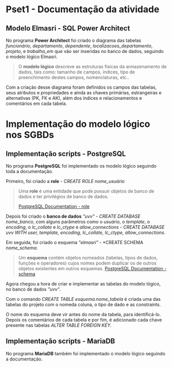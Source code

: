 # Pset1 - Documentação da atividade

## Modelo Elmasri - SQL Power Architect

No programa **Power Architect** foi criado o diagrama das tabelas *funcionário*, *departamento*, *dependente*, *localizacoes_departamento*, *projeto*, e *trabalha_em* que vão ser inseridas no banco de dados, seguindo o modelo lógico Elmasri.

> O **modelo lógico** descreve as estruturas físicas da armazenamento de dados, tais como: tamanho de campos, índices, tipo de preenchimento destes campos, nomenclaturas, etc..


Com a criação desse diagrama foram definidos os campos das tabelas, seus atributos e propriedades e ainda as chaves primárias, estrangeiras e alternativas (PK, FK e AK), além dos índices e relacionamentos e comentários em cada tabela.


# Implementação do modelo lógico nos SGBDs

## Implementação scripts - PostgreSQL
No programa **PostgreSQL** foi implementado os modelo lógico seguindo toda a documentação.

Primeiro, foi criado a **role** - *CREATE ROLE nome_usuário*

> Uma **role** é uma entidade que pode possuir objetos de banco de dados e ter privilégios de banco de dados.
> 
> [PostgreSQL Documentation - role](https://www.postgresql.org/docs/current/sql-createrole.html)

Depois foi criado o **banco de dados** *"uvv"* - *CREATE DATABASE nome_banco*, com alguns parâmetros como o *usuário*, o *template*, o *encoding*, o *lc_collate* e *lc_ctype* e *allow_connections* - *CREATE DATABASE uvv WITH user, template, encoding, lc_collate, lc_ctype, allow_connections*.

Em seguida, foi criado o esquema *"elmasri"* - *CREATE SCHEMA *nome_schema*.

> Um **esquema** contém objetos nomeados (tabelas, tipos de dados, funções e operadores) cujos nomes podem duplicar os de outros objetos existentes em outros esquemas. [PostgreSQL Documentation - schema](https://www.postgresql.org/docs/current/sql-createschema.html)

Agora chegou a hora de criar e implementar as tabelas do modelo lógico, no banco de dados *"uvv"*.

Com o comando *CREATE TABLE esquema.nome_tabela* é criada uma das tabelas do projeto com o nomeda coluna, o tipo de dado e as constraints.

O nome do esquema deve vir antes do nome da tabela, para identificá-lo. Depois os comentários de cada tabela e por fim, é adicionado cada chave presente nas tabelas *ALTER TABLE FOREIGN KEY*.

## Implementação scripts - MariaDB
No programa **MariaDB** também foi implementado o modelo lógico seguindo a documentação.





